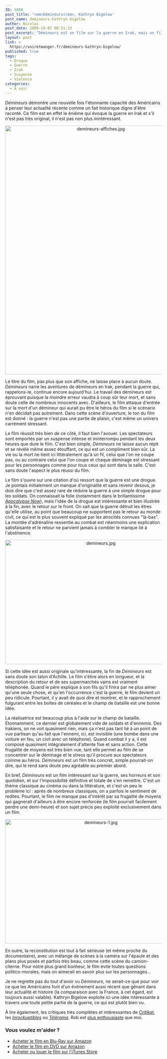```yaml
---
ID: 1898
post_title: '<em>Démineurs</em>, Kathryn Bigelow'
post_name: demineurs-kathryn-bigelow
author: Nicolas
post_date: 2009-10-07 00:51:33
post_excerpt: "Démineurs est un film sur la guerre en Irak, mais un film quasiment chirurgical et glaçant d'un suspense infernal sur l'art du déminage et sur l'addictivité de la guerre. Imparfait, mais intéressant."
layout: post
link: >
  https://voiretmanger.fr/demineurs-kathryn-bigelow/
published: true
tags:
  - Drogue
  - Guerre
  - Irak
  - Suspense
  - Violence
categories:
  - À voir
---
```

<p><em>Démineurs</em> démontre une nouvelle fois l'étonnante capacité des Américains à penser leur actualité récente comme un fait historique digne d'être raconté. Ce film est en effet le énième qui évoque la guerre en Irak et s'il n'est pas très original, il n'est pas non plus inintéressant.</p>

<div style="text-align: center;"><a href="http://www.allocine.fr/film/fichefilm_gen_cfilm=123021.html"><img class="aligncenter" src="https://voiretmanger.fr/wp-content/uploads/2009/10/demineurs-affiches.jpg" border="0" alt="demineurs-affiches.jpg" width="600" height="800" /></a></div>
<p>Le titre du film, pas plus que son affiche, ne laisse place à aucun doute. <em>Démineurs</em> narre les aventures de démineurs en Irak, pendant la guerre qui, rappelons-le, continue encore aujourd'hui. Le travail des démineurs est éprouvant puisque la moindre erreur vaudra à coup sûr leur mort, et sans doute celle de nombreux innocents avec. D'ailleurs, le film attaque d'entrée sur la mort d'un démineur qui aurait pu être le héros du film si le scénario n'en décidait pas autrement. Dans cette scène d'ouverture, le ton du film est donné : la guerre n'est pas une partie de plaisir, c'est même un univers carrément stressant.</p>
<p>Le film réussit très bien de ce côté, il faut bien l'avouer. Les spectateurs sont emportés par un suspense intense et ininterrompu pendant les deux heures que dure le film. C'est bien simple, <em>Démineurs</em> ne laisse aucun répit et se révèle même assez étouffant, ce qui est un compliment bien sûr. La vie ou la mort ne tient ici littéralement qu'à un fil, celui que l'on ne coupe pas, ou au contraire celui que l'on coupe et chaque déminage est stressant pour les personnages comme pour tous ceux qui sont dans la salle. C'est sans doute l'aspect le plus réussi du film.</p>
<p>Le film s'ouvre sur une citation d'où ressort que la guerre est une drogue. Je pointais initialement un manque d'originalité et sans revenir dessus, je dois dire que c'est assez rare de réduire la guerre à une simple drogue pour les soldats. On connaissait la folie (notamment dans le brillantissime <em><a href="https://voiretmanger.fr/2012/01/22/apocalypse-now-redux-coppola/" title="Apocalypse Now Redux, Francis Ford Coppola">Apocalypse Now</a></em>), mais l'idée de la drogue est intéressante et bien illustrée à la fin, avec le retour sur le front. On sait que la guerre détruit les êtres qu'elle utilise, au point que beaucoup ne supportent pas le retour au monde civil, ce qui est le plus souvent expliqué par les atrocités connues "là-bas". La montée d'adrénaline ressentie au combat est néanmoins une explication satisfaisante et le retour ne parvient jamais à combler le manque lié à l'abstinence.</p>

<div style="text-align: center;"><img class="aligncenter" src="https://voiretmanger.fr/wp-content/uploads/2009/10/demineurs.jpg" border="0" alt="demineurs.jpg" width="600" height="400" /></div>
<p>Si cette idée est aussi originale qu'intéressante, la fin de <em>Démineurs</em> est sans doute son talon d'Achille. Le film s'étire alors en longueur, et la description du retour et de ses supermarchés vains est vraiment téléphonée. Quand le père explique à son fils qu'il finira par ne plus aimer qu'une seule chose, et qu'en l'occurrence c'est la guerre, le film devient un peu ridicule. Pourtant, il y avait de quoi dire et montrer, et le rapprochement fulgurant entre les boites de céréales et le champ de bataille est une bonne idée.</p>
<p>La réalisatrice est beaucoup plus à l'aide sur le champ de bataille. Étonnamment, ce dernier est globalement vide de soldats et d'ennemis. Des Irakiens, on ne voit quasiment rien, mais ça n'est pas tant lié à un point de vue partisan qu'au fait que l'ennemi, ici, est invisible (une bombe dans une voiture en feu, un civil avec un téléphone). Quand combat il y a, il est composé quasiment intégralement d'attente fixe et sans action. Cette frugalité de moyens est très bien vue, tant elle permet au film de se concentrer sur le déminage et le stress qu'il procure aux spectateurs comme au héros. <em>Démineurs</em> est un film très concret, simple pourrait-on dire, qui le rend sans doute peu agréable au premier abord.</p>
<p>En bref, <em>Démineurs</em> est un film intéressant sur la guerre, ses horreurs et son quotidien, et sur l'impossibilité définitive et totale de s'en remettre. C'est un thème classique au cinéma ou dans la littérature, et c'est un peu le problème ici : après de nombreux classiques, on a parfois le sentiment de redites. Pourtant, le film ne manque pas d'intérêt par sa frugalité de moyens qui gagnerait d'ailleurs à être encore renforcée (le film pourrait facilement perdre une demi-heure) et son sujet précis peu exploité exclusivement dans un film.</p>

<div style="text-align: center;"><img class="aligncenter" src="https://voiretmanger.fr/wp-content/uploads/2009/10/demineurs-1.jpg" border="0" alt="demineurs-1.jpg" width="600" height="400" /></div>
<p>En outre, la reconstitution est tout à fait sérieuse (et même proche du documentaire), avec un mélange de scènes à la caméra sur l'épaule et des plans plus posés et parfois très beau, comme cette scène du camion-citerne. Pour notre plus grand bonheur, le film évite toutes questions politico-morales, mais on aimerait en savoir plus sur les personnages...</p>
<p>Je ne regrette pas du tout d'avoir vu <em>Démineurs</em>, ne serait-ce que pour voir ce que les Américains font d'un événement aussi récent que gênant dans leur actualité et histoire (la comparaison avec la France, à cet égard, est toujours aussi valable). Kathryn Bigelow exploite ici une idée intéressante à travers une toute petite partie de la guerre, ce qui est plutôt bien vu.</p>
<p>À lire également, les critiques très complètes et intéressantes de <em><a href="http://www.critikat.com/Demineurs.html">Critikat</a></em>, les <em><a href="http://www.lesinrocks.com/cine/cinema-article/article/demineurs/">Inrockuptibles</a></em> ou <em><a href="http://www.telerama.fr/cinema/films/demineurs,390869,critique.php">Télérama</a></em>. Rob est <a href="http://www.toujoursraison.com/2009/09/demineurs.html">plus enthousiaste</a> que moi.</p>

<div class="amazon">
<h3>Vous voulez m'aider ?</h3>
<ul>
	<li><a href="http://www.amazon.fr/gp/product/B0030CNQTM/ref=as_li_ss_tl?ie=UTF8&tag=leblogdenic07-21&linkCode=as2&camp=1642&creative=19458&creativeASIN=B0030CNQTM">Acheter le film en Blu-Ray sur Amazon</a></li>
	<li><a href="http://www.amazon.fr/gp/product/B0030CNQTW/ref=as_li_ss_tl?ie=UTF8&tag=leblogdenic07-21&linkCode=as2&camp=1642&creative=19458&creativeASIN=B0030CNQTW">Acheter le film en DVD sur Amazon</a></li>
	<li><a href="http://itunes.apple.com/fr/movie/demineurs-vost/id381891573">Acheter ou louer le film sur l'iTunes Store</a></li>
</ul>
</div>